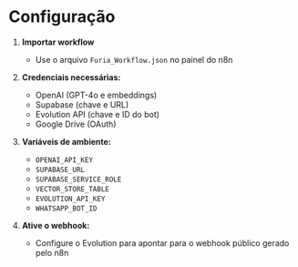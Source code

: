 # Configuração

1. **Importar workflow**
   - Use o arquivo `Furia_Workflow.json` no painel do n8n

2. **Credenciais necessárias:**
   - OpenAI (GPT-4o e embeddings)
   - Supabase (chave e URL)
   - Evolution API (chave e ID do bot)
   - Google Drive (OAuth)

3. **Variáveis de ambiente:**
   - `OPENAI_API_KEY`
   - `SUPABASE_URL`
   - `SUPABASE_SERVICE_ROLE`
   - `VECTOR_STORE_TABLE`
   - `EVOLUTION_API_KEY`
   - `WHATSAPP_BOT_ID`

4. **Ative o webhook:**
   - Configure o Evolution para apontar para o webhook público gerado pelo n8n
